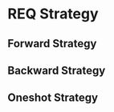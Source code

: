 # REQ Strategy

## Forward Strategy
<!--
Forward Strategy はこれから発行されるであろう未来の EVENT を待ち受けるための戦略です。この戦略のもとでは、

- `RxNostr` に対して送信された各 Packet はすべて同じ subId を持つ REQ サブスクリプションを確立します。つまり、古いサブスクリプションは上書きされ、常にひとつ以下のサブスクリプションを保持します。
- REQ サブスクリプションは明示的に `unsubscribe()` まで CLOSE されません

過去のイベントの重複した取得を避けるため、2 回目以降に `emit()` される Filter の `limit` はできるだけ小さくすべきです。 -->


## Backward Strategy

<!-- Backward Strategy は既に発行された過去の EVENT を取得するための戦略です。この戦略のもとでは、

- `RxNostr` に対して送信された各 Packet は互いに異なる subId を持つ REQ サブスクリプションを確立します
- 各 REQ サブスクリプションは以下のいずれかの場合に CLOSE されます
  - EOSE に達する
  - 何も EVENT を受けとならない状態が一定時間継続する
  - 明示的に `unsubscribe()` される

Backward Strategy はすべての REQ に「終わり」があることを期待して動作するため、Filter は未来のイベントを捕捉しないように注意して設定する必要があります。さもなければ、特に EOSE をリレーが発行しなかった場合、明示的に CLOSE されるまでサブスクリプションが残り続ける可能性があります。 -->

## Oneshot Strategy
